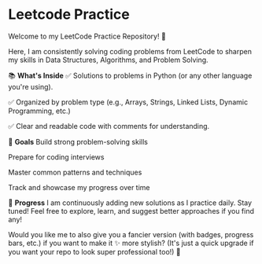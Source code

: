 # **Leetcode Practice**

Welcome to my LeetCode Practice Repository! 🚀

Here, I am consistently solving coding problems from LeetCode to sharpen my skills in Data Structures, Algorithms, and Problem Solving.

📚 **What's Inside**
✅ Solutions to problems in Python (or any other language you're using).

✅ Organized by problem type (e.g., Arrays, Strings, Linked Lists, Dynamic Programming, etc.)

✅ Clear and readable code with comments for understanding.

🎯 **Goals**
Build strong problem-solving skills

Prepare for coding interviews

Master common patterns and techniques

Track and showcase my progress over time

🚀 **Progress**
I am continuously adding new solutions as I practice daily. Stay tuned!
Feel free to explore, learn, and suggest better approaches if you find any!

Would you like me to also give you a fancier version (with badges, progress bars, etc.) if you want to make it ✨ more stylish?
(It's just a quick upgrade if you want your repo to look super professional too!) 🚀
